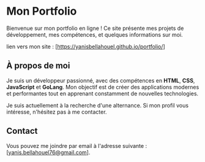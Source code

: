 # Mon Portfolio

Bienvenue sur mon portfolio en ligne ! Ce site présente mes projets de développement, mes compétences, et quelques informations sur moi.

lien vers mon site : [https://yanisbellahouel.github.io/portfolio/]

## À propos de moi

Je suis un développeur passionné, avec des compétences en **HTML**, **CSS**, **JavaScript** et **GoLang**. Mon objectif est de créer des applications modernes et performantes tout en apprenant constamment de nouvelles technologies.

Je suis actuellement à la recherche d'une alternance. Si mon profil vous intéresse, n'hésitez pas à me contacter.

## Contact

Vous pouvez me joindre par email à l'adresse suivante : [yanis.bellahouel76@gmail.com].